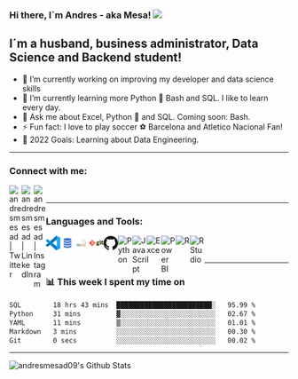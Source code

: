 ### Hi there, I´m Andres - aka Mesa!  <img src="https://media.giphy.com/media/hvRJCLFzcasrR4ia7z/giphy.gif" width="25px">

## I´m a husband, business administrator, Data Science and Backend student! 

- 🔭 I’m currently working on improving my developer and data science skills
- 🌱 I’m currently learning more Python 🐍  Bash and SQL. I like to learn every day.  
- 💬 Ask me about Excel, Python 🐍 and SQL. Coming soon: Bash. 
- ⚡ Fun fact: I love to play soccer ⚽ Barcelona and Atletico Nacional Fan!
- 🥅 2022 Goals: Learning about Data Engineering.

---

### Connect with me:


[<img align="left" alt="andresmesad | Twitter" width="22px" src="https://cdn.jsdelivr.net/npm/simple-icons@v3/icons/twitter.svg" />][twitter]
[<img align="left" alt="andresmesad | LinkedIn" width="22px" src="https://cdn.jsdelivr.net/npm/simple-icons@v3/icons/linkedin.svg" />][linkedin]
[<img align="left" alt="andresmesad | Instagram" width="22px" src="https://cdn.jsdelivr.net/npm/simple-icons@v3/icons/instagram.svg" />][instagram]

<br />

---

### Languages and Tools:

<img align="left" alt="Visual Studio Code" width="26px" src="https://raw.githubusercontent.com/github/explore/80688e429a7d4ef2fca1e82350fe8e3517d3494d/topics/visual-studio-code/visual-studio-code.png" />
<img align="left" alt="SQL" width="26px" src="https://raw.githubusercontent.com/github/explore/80688e429a7d4ef2fca1e82350fe8e3517d3494d/topics/sql/sql.png" />
<img align="left" alt="MySQL" width="26px" src="https://raw.githubusercontent.com/github/explore/80688e429a7d4ef2fca1e82350fe8e3517d3494d/topics/mysql/mysql.png" />
<img align="left" alt="Git" width="26px" src="https://raw.githubusercontent.com/github/explore/80688e429a7d4ef2fca1e82350fe8e3517d3494d/topics/git/git.png" />
<img align="left" alt="GitHub" width="26px" src="https://raw.githubusercontent.com/github/explore/78df643247d429f6cc873026c0622819ad797942/topics/github/github.png" />
<img align="left" alt="Python" width="26px" src="https://cdn.jsdelivr.net/npm/simple-icons@3.4.1/icons/python.svg" />
<img align="left" alt="JavaScript" width="26px" src="https://cdn.jsdelivr.net/npm/simple-icons@3.4.1/icons/javascript.svg" />
<img align="left" alt="Excel" width="26px" src="https://cdn.jsdelivr.net/npm/simple-icons@3.4.1/icons/microsoftexcel.svg" />
<img align="left" alt="Power BI" width="26px" src="https://cdn.jsdelivr.net/npm/simple-icons@3.4.1/icons/powerbi.svg" />
<img align="left" alt="R" width="26px" src="https://cdn.jsdelivr.net/npm/simple-icons@3.4.1/icons/r.svg" />
<img align="left" alt="R Studio" width="26px" src="https://cdn.jsdelivr.net/npm/simple-icons@3.4.1/icons/rstudio.svg" />



<br />
<br />

---

### 📊 This week I spent my time on

<!--START_SECTION:waka-->

```text
SQL        18 hrs 43 mins  ████████████████████████░   95.99 %
Python     31 mins         ▓░░░░░░░░░░░░░░░░░░░░░░░░   02.67 %
YAML       11 mins         ▒░░░░░░░░░░░░░░░░░░░░░░░░   01.01 %
Markdown   3 mins          ░░░░░░░░░░░░░░░░░░░░░░░░░   00.30 %
Git        0 secs          ░░░░░░░░░░░░░░░░░░░░░░░░░   00.02 %
```

<!--END_SECTION:waka-->

---

<img align="left" alt="andresmesad09's Github Stats" src="https://github-readme-stats.codestackr.vercel.app/api?username=andresmesad09&show_icons=true&hide_border=true" />


[twitter]: https://twitter.com/andresmesad
[instagram]: https://instagram.com/andresmesad
[linkedin]: https://linkedin.com/in/andrés-felipe-mesa-david-15509510a/
